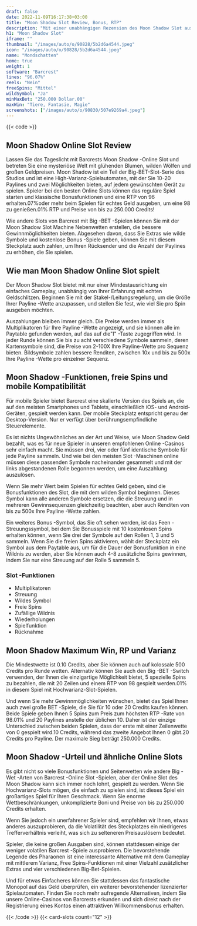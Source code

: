 ```yaml
---
draft: false
date: 2022-11-09T16:17:38+03:00
title: "Moon Shadow Slot Review, Bonus, RTP"
description: "Mit einer unabhängigen Rezension des Moon Shadow Slot aus Barcrest können Sie kostenlos oder echtes Geld spielen und hier einen Bonus erhalten!"
h1: "Moon Shadow Slot"
iframe: ""
thumbnail: "/images/auto/o/90828/5b2d6a4544.jpeg"
icon: "/images/auto/o/90828/5b2d6a4544.jpeg"
name: "Mondschatten"
home: true
weight: 1
software: "Barcrest"
lines: "96.07%"
reels: "Nein"
freeSpins: "Mittel"
wildSymbol: "Ja"
minMaxBet: "250.000 Dollar.00"
maxWin: "Tiere, Fantasie, Magie"
screenshots: ["/images/auto/o/90830/507e9269a4.jpeg"]
---
```


{{< code >}}<h2>Moon Shadow Online Slot Review</h2><p>Lassen Sie das Tageslicht mit Barcrests Moon Shadow -Online Slot und betreten Sie eine mysteriöse Welt mit glühenden Blumen, wilden Wölfen und großen Geldpreisen. Moon Shadow ist ein Teil der Big-BET-Slot-Serie des Studios und ist eine High-Varianz-Spielautomaten, mit der Sie 10-20 Paylines und zwei Möglichkeiten bieten, auf jedem gewünschten Gerät zu spielen. Spieler bei den besten Online Slots können das reguläre Spiel starten und klassische Bonusfunktionen und eine RTP von 96 erhalten.07%oder mehr beim Spielen für echtes Geld ausgeben, um eine 98 zu genießen.01% RTP und Preise von bis zu 250.000 Credits!</p><p>Wie andere Slots von Barcrest mit Big -BET -Spielen können Sie mit der Moon Shadow Slot Machine Nebenwetten erstellen, die bessere Gewinnmöglichkeiten bieten. Abgesehen davon, dass Sie Extras wie wilde Symbole und kostenlose Bonus -Spiele geben, können Sie mit diesem Steckplatz auch zahlen, um Ihren Rücksender und die Anzahl der Paylines zu erhöhen, die Sie spielen.</p><h2>Wie man Moon Shadow Online Slot spielt</h2><p>Der Moon Shadow Slot bietet mit nur einer Mindestausrichtung ein einfaches Gameplay, unabhängig von Ihrer Erfahrung mit echten Geldschlitzen. Beginnen Sie mit der Stakel-/Leitungsregelung, um die Größe Ihrer Payline -Wette anzupassen, und stellen Sie fest, wie viel Sie pro Spin ausgeben möchten.</p><p>Auszahlungen bleiben immer gleich. Die Preise werden immer als Multiplikatoren für Ihre Payline -Wette angezeigt, und sie können alle im Paytable gefunden werden, auf das auf die"I" -Taste zugegriffen wird. In jeder Runde können Sie bis zu acht verschiedene Symbole sammeln, deren Kartensymbole sind, die Preise von 2-100X Ihre Payline-Wette pro Sequenz bieten. Bildsymbole zahlen bessere Renditen, zwischen 10x und bis zu 500x Ihre Payline -Wette pro einzelner Sequenz.</p><h2>Moon Shadow -Funktionen, freie Spins und mobile Kompatibilität</h2><p>Für mobile Spieler bietet Barcrest eine skalierte Version des Spiels an, die auf den meisten Smartphones und Tablets, einschließlich iOS- und Android-Geräten, gespielt werden kann. Der mobile Steckplatz entspricht genau der Desktop-Version. Nur er verfügt über berührungsempfindliche Steuerelemente.</p><p>Es ist nichts Ungewöhnliches an der Art und Weise, wie Moon Shadow Geld bezahlt, was es für neue Spieler in unseren empfohlenen Online -Casinos sehr einfach macht. Sie müssen drei, vier oder fünf identische Symbole für jede Payline sammeln. Und wie bei den meisten Slot -Maschinen online müssen diese passenden Symbole nacheinander gesammelt und mit der links abgestandenen Rolle begonnen werden, um eine Auszahlung auszulösen.</p><p>Wenn Sie mehr Wert beim Spielen für echtes Geld geben, sind die Bonusfunktionen des Slot, die mit dem wilden Symbol beginnen. Dieses Symbol kann alle anderen Symbole ersetzen, die die Streuung und in mehreren Gewinnsequenzen gleichzeitig beachten, aber auch Renditen von bis zu 500x Ihre Payline -Wette zahlen.</p><p>Ein weiteres Bonus -Symbol, das Sie oft sehen werden, ist das Feen -Streuungssymbol, bei dem Sie Bonusspiele mit 10 kostenlosen Spins erhalten können, wenn Sie drei der Symbole auf den Rollen 1, 3 und 5 sammeln. Wenn Sie die freien Spins aktivieren, wählt der Steckplatz ein Symbol aus dem Paytable aus, um für die Dauer der Bonusfunktion in eine Wildnis zu werden, aber Sie können auch 4-8 zusätzliche Spins gewinnen, indem Sie nur eine Streuung auf der Rolle 5 sammeln 5.</p><h3>
Slot -Funktionen</h3><ul>
<li></span>
Multiplikatoren</li>
<li></span>
Streuung</li>
<li></span>
Wildes Symbol</li>
<li></span>
Freie Spins</li>
<li></span>
Zufällige Wildnis</li>
<li></span>
Wiederholungen</li>
<li></span>
Spielfunktion</li>
<li></span>
Rücknahme</li></ul><h2>Moon Shadow Maximum Win, RP und Varianz</h2><p>Die Mindestwette ist 0.10 Credits, aber Sie können auch auf kolossale 500 Credits pro Runde wetten. Alternativ können Sie auch den Big -BET -Switch verwenden, der Ihnen die einzigartige Möglichkeit bietet, 5 spezielle Spins zu bezahlen, die mit 20 Zeilen und einem RTP von 98 gespielt werden.01% in diesem Spiel mit Hochvarianz-Slot-Spielen.</p><p>Und wenn Sie mehr Gewinnmöglichkeiten wünschen, bietet das Spiel Ihnen auch zwei große BET -Spiele, die Sie für 10 oder 20 Credits kaufen können. Beide Spiele geben Ihnen 5 Spins zum Preis zum höchsten RTP -Rate von 98.01% und 20 Paylines anstelle der üblichen 10. Daher ist der einzige Unterschied zwischen beiden Spielen, dass der erste mit einer Zeilenwette von 0 gespielt wird.10 Credits, während das zweite Angebot Ihnen 0 gibt.20 Credits pro Payline. Der maximale Sieg beträgt 250.000 Credits.</p><h2>Moon Shadow -Urteil und ähnliche Online Slots</h2><p>Es gibt nicht so viele Bonusfunktionen und Seitenwetten wie andere Big -Wet -Arten von Barcrest -Online Slot -Spielen, aber der Online Slot des Moon Shadow kann sich immer noch lohnt, gespielt zu werden. Wenn Sie Hochvarianz-Slots mögen, die einfach zu spielen sind, ist dieses Spiel ein großartiges Spiel für Ihren Geschmack. Wenn Sie enorme Wettbeschränkungen, unkomplizierte Boni und Preise von bis zu 250.000 Credits erhalten.</p><p>Wenn Sie jedoch ein unerfahrener Spieler sind, empfehlen wir Ihnen, etwas anderes auszuprobieren, da die Volatilität des Steckplatzes ein niedrigeres Trefferverhältnis verleiht, was sich zu selteneren Preisauslösern bedeutet.</p><p>Spieler, die keine großen Ausgaben sind, können stattdessen einige der weniger volatilen Barcrest -Spiele ausprobieren. Die bevorstehende Legende des Pharaonen ist eine interessante Alternative mit dem Gameplay mit mittlerem Varianz, Free Spins-Funktionen mit einer Vielzahl zusätzlicher Extras und vier verschiedenen Big-Bet-Spielen.</p><p>Und für etwas Einfacheres können Sie stattdessen das fantastische Monopol auf das Geld überprüfen, ein weiterer bevorstehender lizenzierter Spielautomaten. Finden Sie noch mehr aufregende Alternativen, indem Sie unsere Online-Casinos von Barcrests erkunden und sich direkt nach der Registrierung eines Kontos einen attraktiven Willkommensbonus erhalten.</p>{{< /code >}}
 {{< card-slots count="12" >}}